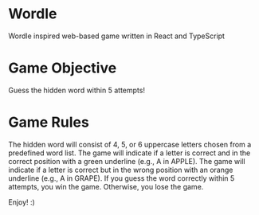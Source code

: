 # Wordle
Wordle inspired web-based game written in React and TypeScript

# Game Objective
Guess the hidden word within 5 attempts! 

# Game Rules
The hidden word will consist of 4, 5, or 6 uppercase letters chosen from a predefined word list.
The game will indicate if a letter is correct and in the correct position with a green underline (e.g., A in APPLE).
The game will indicate if a letter is correct but in the wrong position with an orange underline (e.g., A in GRAPE).
If you guess the word correctly within 5 attempts, you win the game. Otherwise, you lose the game.

Enjoy! :)
